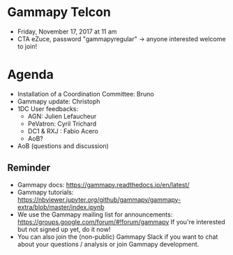 # Gammapy Telcon

* Friday, November 17, 2017 at 11 am
* CTA eZuce, password "gammapyregular" -> anyone interested welcome to join!

# Agenda

* Installation of a Coordination Committee: Bruno
* Gammapy update: Christoph
* 1DC User feedbacks:
    * AGN: Julien Lefaucheur
    * PeVatron: Cyril Trichard 
    * DC1 & RXJ : Fabio Acero
    * AoB?
* AoB (questions and discussion)

## Reminder

* Gammapy docs: https://gammapy.readthedocs.io/en/latest/
* Gammapy tutorials: https://nbviewer.jupyter.org/github/gammapy/gammapy-extra/blob/master/index.ipynb
* We use the Gammapy mailing list for announcements:
  https://groups.google.com/forum/#!forum/gammapy
  If you're interested but not signed up yet, do it now!
* You can also join the (non-public) Gammapy Slack if you want
  to chat about your questions / analysis or join Gammapy development.
